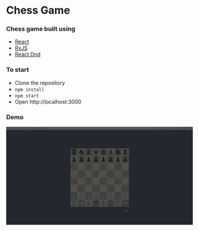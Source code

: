 # Chess Game

### Chess game built using

- [React](https://reactjs.org/)
- [RxJS](https://rxjs-dev.firebaseapp.com/guide/overview)
- [React Dnd](https://react-dnd.github.io/react-dnd/)

### To start

- Clone the repository
- `npm install`
- `npm start`
- Open http://localhost:3000

### Demo

![](Demo.gif)
